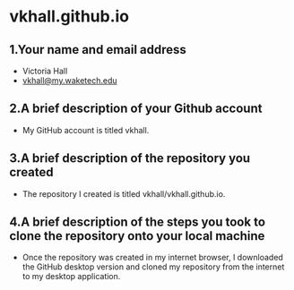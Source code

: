 # vkhall.github.io

## 1.Your name and email address
* Victoria Hall 
* vkhall@my.waketech.edu
		
## 2.A brief description of your Github account
* My GitHub account is titled vkhall.

## 3.A brief description of the repository you created
* The repository I created is titled vkhall/vkhall.github.io.

## 4.A brief description of the steps you took to clone the repository onto your local machine
* Once the repository was created in my internet browser, I downloaded the GitHub desktop version and cloned my repository from the internet to my desktop application. 